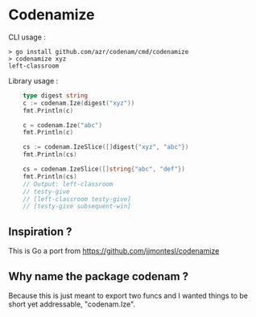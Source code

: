 # Codenamize

CLI  usage :
```shellsession
> go install github.com/azr/codenam/cmd/codenamize
> codenamize xyz
left-classroom
```

Library usage :

```go
	type digest string
	c := codenam.Ize(digest("xyz"))
	fmt.Println(c)

	c = codenam.Ize("abc")
	fmt.Println(c)

	cs := codenam.IzeSlice([]digest{"xyz", "abc"})
	fmt.Println(cs)

	cs = codenam.IzeSlice([]string{"abc", "def"})
	fmt.Println(cs)
	// Output: left-classroom
	// testy-give
	// [left-classroom testy-give]
	// [testy-give subsequent-win]
```

## Inspiration ?

This is Go a port from https://github.com/jjmontesl/codenamize

## Why name the package codenam ?

Because this is just meant to export two funcs and I wanted things to be
short yet addressable, "codenam.Ize".
